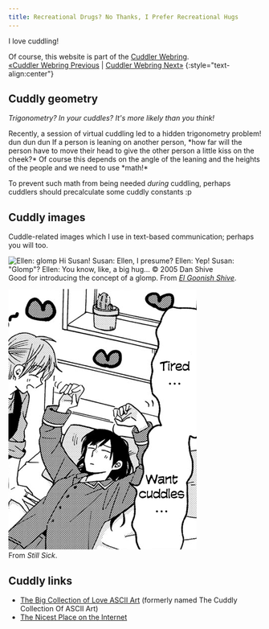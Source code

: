 ```yaml
---
title: Recreational Drugs? No Thanks, I Prefer Recreational Hugs
---
```

I love cuddling!

Of course, this website is part of the [Cuddler Webring](https://cuddler-webring.netlify.app/).  
[«Cuddler Webring Previous](https://cuddler-webring.netlify.app/mincerafter42/previous) \| [Cuddler Webring Next»](https://cuddler-webring.netlify.app/mincerafter42/next)
{:style="text-align:center"}

## Cuddly geometry
<i>Trigonometry? In your cuddles? It's more likely than you think!</i>

<p markdown=1><time datetime="2022-04-28">Recently</time>, a session of virtual cuddling led to a hidden trigonometry problem! dun dun dun  
If a person is leaning on another person, *how far will the person have to move their head to give the other person a little kiss on the cheek?*
Of course this depends on the angle of the leaning and the heights of the people and we need to use *math!*</p>

To prevent such math from being needed *during* cuddling, perhaps cuddlers should precalculate some cuddly constants :p

## Cuddly images
Cuddle-related images which I use in text-based communication; perhaps you will too.

![Ellen: *glomp* Hi Susan!
Susan: Ellen, I presume?
Ellen: Yep!
Susan: "Glomp"?
Ellen: You know, like, a big hug...
© 2005 Dan Shive](/assets/glomp.png)  
Good for introducing the concept of a glomp. From <i>[El Goonish Shive](https://www.egscomics.com/comic/2005-03-30)</i>.

![Tired... Want cuddles...](/assets/cuddles.png)  
From <i>Still Sick</i>.

## Cuddly links
- [The Big Collection of Love ASCII Art](http://loveascii.com) (formerly named The Cuddly Collection Of ASCII Art)
- [The Nicest Place on the Internet](https://thenicestplace.net/)
